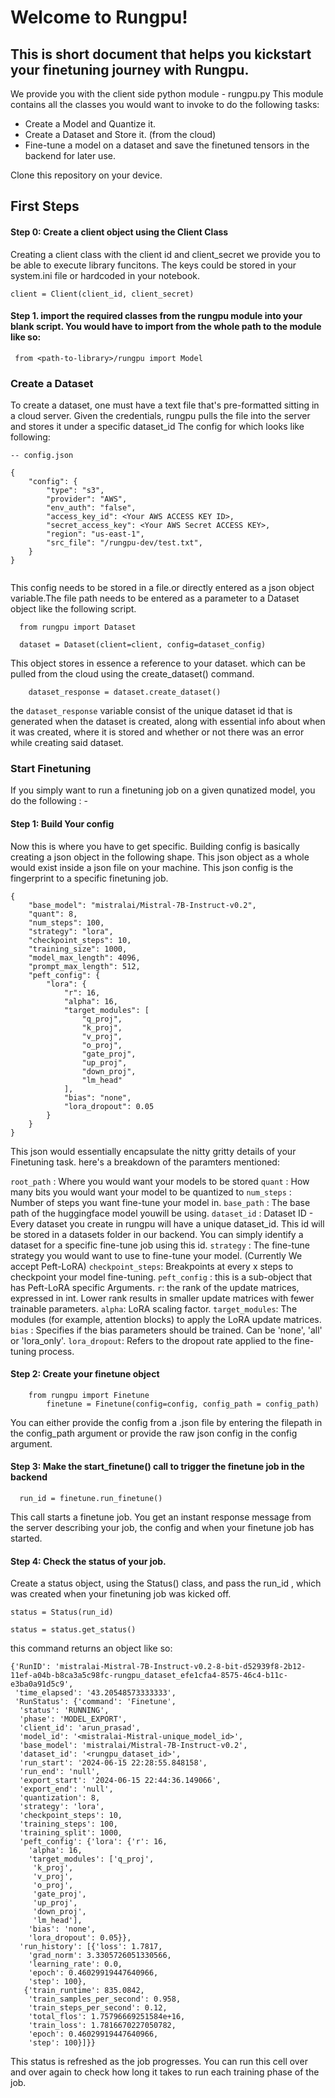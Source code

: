 # Welcome to Rungpu!

## This is short document that helps you kickstart your finetuning journey with Rungpu.

We provide you with the client side python module - rungpu.py
This module contains all the classes you would want to invoke to do the following tasks: 
- Create a Model and Quantize it.
- Create a Dataset and Store it. (from the cloud)
- Fine-tune a model on a dataset and save the finetuned tensors in the backend for later use.

Clone this repository on your device. 

## First Steps

#### Step 0: Create a client object using the Client Class 

Creating a client class with the client id and client_secret we provide you to be able to execute library funcitons. The keys could be stored in your system.ini file or hardcoded in your notebook. 

```
client = Client(client_id, client_secret)
```

#### Step 1. import the required classes from the rungpu module into your blank script. You would have to import from the whole path to the module like so:

``` from <path-to-library>/rungpu import Model```


### Create a Dataset
  To create a dataset, one must have a text file that's pre-formatted sitting in a cloud server. Given the credentials, rungpu pulls the file into the server and stores it under a specific dataset_id
  The config for which looks like following: 

    -- config.json
```
{
    "config": {
        "type": "s3",
        "provider": "AWS",
        "env_auth": "false",
        "access_key_id": <Your AWS ACCESS KEY ID>,
        "secret_access_key": <Your AWS Secret ACCESS KEY>,
        "region": "us-east-1",
        "src_file": "/rungpu-dev/test.txt",
    }
}
     
```

  This config needs to be stored in a file.or directly entered as a json object variable.The file path needs to be entered as a parameter to a Dataset object like the following script. 

  ```
    from rungpu import Dataset

    dataset = Dataset(client=client, config=dataset_config)

  ```

This object stores in essence a reference to your dataset. which can be pulled from the cloud using the create_dataset() command. 

```
    dataset_response = dataset.create_dataset()
```

the `dataset_response` variable consist of the unique dataset id that is generated when the dataset is created, along with essential info about when it was created, where it is stored and whether or not there was an error while creating said dataset. 


### Start Finetuning

If you simply want to run a finetuning job on a given qunatized model, you do the following : -

#### Step 1:  Build Your config

Now this is where you have to get specific. Building config is basically creating a json object in the following shape. This json object as a whole would exist inside a json file on your machine. This json config is the fingerprint to a specific finetuning job. 

```
{
    "base_model": "mistralai/Mistral-7B-Instruct-v0.2",
    "quant": 8,
    "num_steps": 100,
    "strategy": "lora",
    "checkpoint_steps": 10,
    "training_size": 1000,
    "model_max_length": 4096,
    "prompt_max_length": 512,
    "peft_config": {
        "lora": {
            "r": 16,
            "alpha": 16,
            "target_modules": [
                "q_proj",
                "k_proj",
                "v_proj",
                "o_proj",
                "gate_proj",
                "up_proj",
                "down_proj",
                "lm_head"
            ],
            "bias": "none",
            "lora_dropout": 0.05
        }
    }
}
```

This json would essentially encapsulate the nitty gritty details of your Finetuning task. here's a breakdown of the paramters mentioned: 

`root_path` : Where you would want your models to be stored
`quant` :  How many bits you would want your model to be quantized to
`num_steps` : Number of steps you want fine-tune your model in. 
`base_path` : The base path of the huggingface model youwill be using. 
`dataset_id` : Dataset ID - Every dataset you create in rungpu will have a unique dataset_id. This id will be stored in a datasets folder in our backend. You can simply identify a dataset for a specific fine-tune job using this id. 
`strategy` : The fine-tune strategy you would want to use to fine-tune your model. (Currently We accept Peft-LoRA) 
`checkpoint_steps`: Breakpoints at every x steps to checkpoint your model fine-tuning. 
`peft_config` : this is a sub-object that has Peft-LoRA specific Arguments. 
      `r`: the rank of the update matrices, expressed in int. Lower rank results in smaller update matrices with fewer trainable parameters.
      `alpha`:  LoRA scaling factor.
      `target_modules`:  The modules (for example, attention blocks) to apply the LoRA update matrices.
      `bias` : Specifies if the bias parameters should be trained. Can be 'none', 'all' or 'lora_only'.
      `lora_dropout`: Refers to the dropout rate applied to the fine-tuning process. 

#### Step 2: Create your finetune object

```
	from rungpu import Finetune
        finetune = Finetune(config=config, config_path = config_path)
```

You can either provide the config from a .json file by entering the filepath in the config_path argument or provide the raw json config in the config argument.

#### Step 3: Make the start_finetune() call to trigger the finetune job in the backend

```
  run_id = finetune.run_finetune()
```
This call starts a finetune job. You get an instant response message from the server describing your job, the config and when your finetune job has started. 


#### Step 4: Check the status of your job. 

Create a status object, using the Status() class, and pass the run_id , which was created when your finetuning job was kicked off. 

```
status = Status(run_id)

status = status.get_status()

```

this command returns an object like so: 

```
{'RunID': 'mistralai-Mistral-7B-Instruct-v0.2-8-bit-d52939f8-2b12-11ef-a04b-b8ca3a5c98fc-rungpu_dataset_efe1cfa4-8575-46c4-b11c-e3ba0a91d5c9',
 'time_elapsed': '43.20548573333333',
 'RunStatus': {'command': 'Finetune',
  'status': 'RUNNING',
  'phase': 'MODEL_EXPORT',
  'client_id': 'arun_prasad',
  'model_id': '<mistralai-Mistral-unique_model_id>',
  'base_model': 'mistralai/Mistral-7B-Instruct-v0.2',
  'dataset_id': '<rungpu_dataset_id>',
  'run_start': '2024-06-15 22:28:55.848158',
  'run_end': 'null',
  'export_start': '2024-06-15 22:44:36.149066',
  'export_end': 'null',
  'quantization': 8,
  'strategy': 'lora',
  'checkpoint_steps': 10,
  'training_steps': 100,
  'training_split': 1000,
  'peft_config': {'lora': {'r': 16,
    'alpha': 16,
    'target_modules': ['q_proj',
     'k_proj',
     'v_proj',
     'o_proj',
     'gate_proj',
     'up_proj',
     'down_proj',
     'lm_head'],
    'bias': 'none',
    'lora_dropout': 0.05}},
  'run_history': [{'loss': 1.7817,
    'grad_norm': 3.3305726051330566,
    'learning_rate': 0.0,
    'epoch': 0.46029919447640966,
    'step': 100},
   {'train_runtime': 835.0842,
    'train_samples_per_second': 0.958,
    'train_steps_per_second': 0.12,
    'total_flos': 1.75796669251584e+16,
    'train_loss': 1.7816670227050782,
    'epoch': 0.46029919447640966,
    'step': 100}]}}

```


This status is refreshed as the job progresses. You can run this cell over and over again to check how long it takes to run each training phase of the job.



